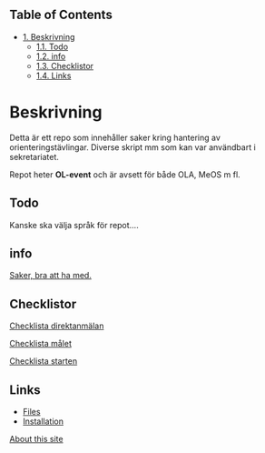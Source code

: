 <div id="table-of-contents">
<h2>Table of Contents</h2>
<div id="text-table-of-contents">
<ul>
<li><a href="#org3efca18">1. Beskrivning</a>
<ul>
<li><a href="#orgdb9b822">1.1. Todo</a></li>
<li><a href="#org479c8f7">1.2. info</a></li>
<li><a href="#orga021fba">1.3. Checklistor</a></li>
<li><a href="#org4fe7844">1.4. Links</a></li>
</ul>
</li>
</ul>
</div>
</div>
<div class="OPTIONS">

</div>


<a id="org3efca18"></a>

# Beskrivning

Detta är ett repo som innehåller saker kring hantering av orienteringstävlingar. Diverse skript mm som kan var användbart i sekretariatet.

Repot heter **OL-event** och är avsett för både OLA, MeOS m fl.


<a id="orgdb9b822"></a>

## Todo

Kanske ska välja språk för repot&#x2026;.


<a id="org479c8f7"></a>

## info

[Saker, bra att ha med.](./saker.md)


<a id="orga021fba"></a>

## Checklistor

[Checklista direktanmälan](./checklist-direkt.md)

[Checklista målet](./checklist-mal.md)

[Checklista starten](./checklista-start.md)


<a id="org4fe7844"></a>

## Links

-   [Files](https://github.com/sdaaish/OL-event/)
-   [Installation](https://github.com/sdaaish/OL-event/blob/master/INSTALL.md)

[About this site](./about.md)

